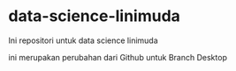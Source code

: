 # data-science-linimuda
Ini repositori untuk data science linimuda

ini merupakan perubahan dari Github untuk Branch Desktop
